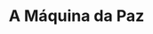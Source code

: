 ---
Numero: 344
title: A Máquina da Paz
Autor: Bob Shaw
Co-autor: 
Ano-de-Publicacao: 1986
Titulo-original: Ground Zero Man
Tradutor: Eurico da Fonseca
Co-tradutor: 
Ano-de-edicao: 1971
alias: Bob-Shaw
Autor2-alias: 
Tradutor1-alias: Eurico-da-Fonseca
Tradutor2-alias: 
Titulo-link: 344-A-Maquina-da-Paz
Capa: António Pedro
pags: 190
Capa-link: Antonio-Pedro
---